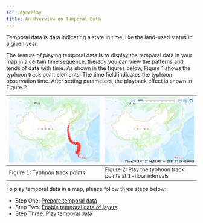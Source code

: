 ```yaml
---
id: LayerPlay
title: An Overview on Temporal Data
---
```

Temporal data is data indicating a state in time, like the land-used status in a given year.

The feature of playing temporal data is to display the temporal data in your map in a certain time sequence, thereby you can view the patterns and tends of data with time. As shown in the figures below, Figure 1 shows the typhoon track point elements. The time field indicates the typhoon observation time. After setting parameters, the playback effect is shown in Figure 2.

![](img/PlaySampleData.png) | ![](img/LayerPlayExample.gif)  
---|---  
Figure 1: Typhoon track points | Figure 2: Play the typhoon track points at 1-hour intervals  
  
To play temporal data in a map, please follow three steps below:

  * Step One: [Prepare temporal data](PrepareTemporalData)
  * Step Two: [Enable temporal data of layers](SetDataTime)
  * Step Three: [Play temporal data](PlayTemporalData)

